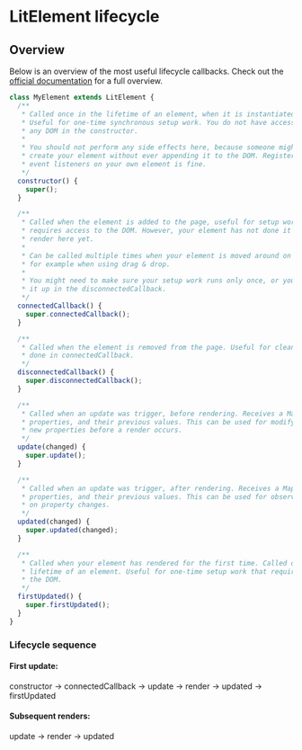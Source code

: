 # LitElement lifecycle

## Overview

Below is an overview of the most useful lifecycle callbacks. Check out the [official documentation](https://lit-element.polymer-project.org/guide/lifecycle) for a full overview.

```js
class MyElement extends LitElement {
  /**
   * Called once in the lifetime of an element, when it is instantiated.
   * Useful for one-time synchronous setup work. You do not have access to
   * any DOM in the constructor.
   *
   * You should not perform any side effects here, because someone might
   * create your element without ever appending it to the DOM. Registering
   * event listeners on your own element is fine.
   */
  constructor() {
    super();
  }

  /**
   * Called when the element is added to the page, useful for setup work which
   * requires access to the DOM. However, your element has not done it's initial
   * render here yet.
   *
   * Can be called multiple times when your element is moved around on the page,
   * for example when using drag & drop.
   *
   * You might need to make sure your setup work runs only once, or you can clean
   * it up in the disconnectedCallback.
   */
  connectedCallback() {
    super.connectedCallback();
  }

  /**
   * Called when the element is removed from the page. Useful for cleaning up work
   * done in connectedCallback.
   */
  disconnectedCallback() {
    super.disconnectedCallback();
  }

  /**
   * Called when an update was trigger, before rendering. Receives a Map of changed
   * properties, and their previous values. This can be used for modifying or setting
   * new properties before a render occurs.
   */
  update(changed) {
    super.update();
  }

  /**
   * Called when an update was trigger, after rendering. Receives a Map of changed
   * properties, and their previous values. This can be used for observing and acting
   * on property changes.
   */
  updated(changed) {
    super.updated(changed);
  }

  /**
   * Called when your element has rendered for the first time. Called once in the
   * lifetime of an element. Useful for one-time setup work that requires access to
   * the DOM.
   */
  firstUpdated() {
    super.firstUpdated();
  }
}
```

### Lifecycle sequence

#### First update:

constructor -> connectedCallback -> update -> render -> updated -> firstUpdated

#### Subsequent renders:

update -> render -> updated
